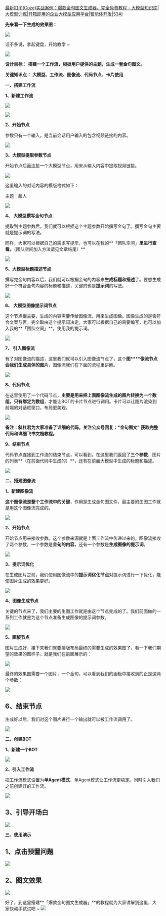 [最新扣子(Coze)实战案例：爆款金句图文生成器，完全免费教程 - 大模型知识库|大模型训练|开箱即用的企业大模型应用平台|智能体开发|53AI](https://temp53ai.uweb.net.cn/news/coze/2024101093651.html) 

 **先来看一下生成的效果图：** 

![](https://api.ibos.cn/v4/weapparticle/accesswximg?aid=90538&url=aHR0cHM6Ly9tbWJpei5xcGljLmNuL3N6X21tYml6X3BuZy95cnVxOVJpYndINDAwNjFia0dRQWliQ3VBaWJpYzlUeW5Da1dWSTNOb0xyaFdWNUlZaDRVa3NFNE9vbWduejJNQ2lhemRBWUZnM2N4eERCTFg0VWtQdmljbkdjZy82NDA/d3hfZm10PXBuZyZhbXA=;from=appmsg)

话不多说，拿起键盘，开始教学 ~

![](https://api.ibos.cn/v4/weapparticle/accesswximg?aid=90538&url=aHR0cHM6Ly9tbWJpei5xcGljLmNuL3N6X21tYml6X3BuZy95cnVxOVJpYndINDJtN2U4MGliWjBjM0d6YXRuTXZZV0pPcTJJbzNDYzBGQUJoUjZpYzU0b3hCOFN0N0ttUzVmbmx2NTJ6TFgwbEJnZUZzdW1vMHdseWRJQS82NDA/d3hfZm10PXBuZyZhbXA=;from=appmsg)

**设计目标：** **搭建一个工作流，根据用户提供的主题，生成一套金句图文。** 

**关键知识点：** **大模型、工作流、图像流、代码节点、卡片使用**

**一、搭建工作流**

********1、新建工作流********

![](https://api.ibos.cn/v4/weapparticle/accesswximg?aid=90538&url=aHR0cHM6Ly9tbWJpei5xcGljLmNuL3N6X21tYml6X3BuZy95cnVxOVJpYndINDFjSHU0dVgyNjN3NXUxQXV3WnI3T2JINldINXZyQkVrWWRCcmliWHpsUlVjeXhLYXJ1WlpRMm15V0M3Mko0SjdXNDV2ekFvcm42MmliQS82NDA/d3hfZm10PXBuZyZhbXA=;from=appmsg)

![](https://api.ibos.cn/v4/weapparticle/accesswximg?aid=90538&url=aHR0cHM6Ly9tbWJpei5xcGljLmNuL3N6X21tYml6X3BuZy95cnVxOVJpYndINDFjSHU0dVgyNjN3NXUxQXV3WnI3T2JWR1padmVLbGtZRkEwenI2ck90Y1E2RTdnWjFhYTRhaWF0VjNpYWlibDdpYzh6OUt6MFUyVmdwZmJnLzY0MD93eF9mbXQ9cG5nJmFtcA==;from=appmsg)

********2、开始节点********

参数只有一个输入，是当前会话用户输入的包含视频链接的内容。

![](https://api.ibos.cn/v4/weapparticle/accesswximg?aid=90538&url=aHR0cHM6Ly9tbWJpei5xcGljLmNuL3N6X21tYml6X3BuZy95cnVxOVJpYndINDFjSHU0dVgyNjN3NXUxQXV3WnI3T2J3MVBINGJHQ1RvTWI0VDJEaHFUQmpLN1hqOU9PNGJxd2liNExzbHNuQzBpY0xmNFljUWx6UURydy82NDA/d3hfZm10PXBuZyZhbXA=;from=appmsg)

**3、大模型****提取参数****节点**  

开始节点后面连接一个大模型节点，用来从输入内容中提取视频链接。

![](https://api.ibos.cn/v4/weapparticle/accesswximg?aid=90538&url=aHR0cHM6Ly9tbWJpei5xcGljLmNuL3N6X21tYml6X3BuZy95cnVxOVJpYndINDNHazU0WkZwb2liRUJSZVdyQmVURUpFY1ZmRmFWeVlWNDFOTDdTdWFIN2hQMG54SmN4TVI0b2RuYVFtRWRhUGljbEtpY1dDOGxid3VQQ0EvNjQwP3d4X2ZtdD1wbmc=)

这里输入的对话内容的模版格式如下：

主题：超人

![](https://api.ibos.cn/v4/weapparticle/accesswximg?aid=90538&url=aHR0cHM6Ly9tbWJpei5xcGljLmNuL3N6X21tYml6X3BuZy95cnVxOVJpYndINDFjSHU0dVgyNjN3NXUxQXV3WnI3T2JCVHZiRW1tT3VZVmRpYk81UXBpYnZhNnlYYTNWWnkxdUtFUlJaazNqaWJBdW0zaEJzQ0NLWWZGaHcvNjQwP3d4X2ZtdD1wbmcmYW1w;from=appmsg)

  

**4、 大模型****撰写金句****节点**

提取到主题参数后，我们就可以根据这个主题参数开始撰写金句了。撰写金句主要就是提示词的写法。  

同样，大家可以根据自己的需求写提示，也可以在我的**「团队空间」**里进行查看。**（团队空间加入方法请见文章结尾）**

![](https://api.ibos.cn/v4/weapparticle/accesswximg?aid=90538&url=aHR0cHM6Ly9tbWJpei5xcGljLmNuL3N6X21tYml6X3BuZy95cnVxOVJpYndINDFjSHU0dVgyNjN3NXUxQXV3WnI3T2JxREdpYWR1UWljb2FEcUxOaEJZakxYUFhGRU9ZZnlpYzBYdmVyZDZCTFJ1RnA5TkViOVNoOGV3MHcvNjQwP3d4X2ZtdD1wbmcmYW1w;from=appmsg)

**5、大模型****标题描述****节点**

撰写完金句内容以后，我们就可以根据金句的内容来**生成标题和描述**了。要想生成好一个符合金句内容的标题和描述，关键的也是**提示词**的写法。

![](https://api.ibos.cn/v4/weapparticle/accesswximg?aid=90538&url=aHR0cHM6Ly9tbWJpei5xcGljLmNuL3N6X21tYml6X3BuZy95cnVxOVJpYndINDFjSHU0dVgyNjN3NXUxQXV3WnI3T2I0YW0zSXR2dWljTEk3THBTbHRYVFRPZkQ1ckJ6SzRRemljUlZkaWJ2MXVqZFMyd28za1VpYThKZVZ3LzY0MD93eF9mbXQ9cG5nJmFtcA==;from=appmsg)

**6、 大模型****图像提示词****节点**

这个节点很主要，生成的内容需要传给图像流，用来生成图像。图像生成的是否符合文案与否，完全取由这个提示词决定，大家可以根据自己的需要编写，也可以加入我的**「团队空间」**，使用我的提示词。

![](https://api.ibos.cn/v4/weapparticle/accesswximg?aid=90538&url=aHR0cHM6Ly9tbWJpei5xcGljLmNuL3N6X21tYml6X3BuZy95cnVxOVJpYndINDFjSHU0dVgyNjN3NXUxQXV3WnI3T2JaTVF2V2hMTTQwWHJ1eW1zSUFvSnFSRlRTTkg3TEpNWERLVk0yekhvbDN0YzhnR2VKclBnSmcvNjQwP3d4X2ZtdD1wbmcmYW1w;from=appmsg)

**7、 引入图像流**

有了对图像流的描述，这里我们就可以引入图像流节点了，这个**图****像流节点会我们生成具体的图片**，图像流我们在下面的流程里讲解。

![](https://api.ibos.cn/v4/weapparticle/accesswximg?aid=90538&url=aHR0cHM6Ly9tbWJpei5xcGljLmNuL3N6X21tYml6X3BuZy95cnVxOVJpYndINDFjSHU0dVgyNjN3NXUxQXV3WnI3T2JpYmJRbThlVWdZNFRUMU1PS1V5dGRna3dSdDBrT3RvVnNacjl0TGZNOUNqTWp6MGxWQ2ZtU0Z3LzY0MD93eF9mbXQ9cG5nJmFtcA==;from=appmsg)

**8、代码节点**

在这里使用了一个代码节点，**主要是用来把上面图像流生成的图片转换为一个数组，只有绑定为数组**，才能让BOT的卡片节点进行调用。卡片可以让图片渲染到前端的对话框窗口，布局更美观。

![](https://api.ibos.cn/v4/weapparticle/accesswximg?aid=90538&url=aHR0cHM6Ly9tbWJpei5xcGljLmNuL3N6X21tYml6X3BuZy95cnVxOVJpYndINDNHazU0WkZwb2liRUJSZVdyQmVURUpFTTR5Uk1ET0VaNlNSUkFGRzdKWEZCOEdHS3BKYk5tam5iaWJxaWNSOGh1WFlQV0E2TVNCcHdsTFEvNjQwP3d4X2ZtdD1wbmc=)

**备注：斜杠君为大家准备了详细的代码，关注公众号回复："金句图文" 获取完整代码和详细飞书文档教程。** 

**9、结束节点**

代码节点连接到工作流的结束节点，可以看到，在这里我们返回了**三个参数**，图片的列表**（在前面代码中生成的）**，还有在前面大模型中生成的标题和描述。

![](https://api.ibos.cn/v4/weapparticle/accesswximg?aid=90538&url=aHR0cHM6Ly9tbWJpei5xcGljLmNuL3N6X21tYml6X3BuZy95cnVxOVJpYndINDFjSHU0dVgyNjN3NXUxQXV3WnI3T2JXRlIxTFlpY0VuT29aUGliSHdIdmRjbWhVaE5mWERQdWdUdUVLZnpEZUNxWjZzTXh6eDNQZGdlZy82NDA/d3hfZm10PXBuZyZhbXA=;from=appmsg)

**二、搭建图像流**

**1、新建图像流**

**这个图像流是整个工作流中的关键**，作用是生成金句图文件，最主要的生图工作就是用这个图像流完成的。

![](https://api.ibos.cn/v4/weapparticle/accesswximg?aid=90538&url=aHR0cHM6Ly9tbWJpei5xcGljLmNuL3N6X21tYml6X3BuZy95cnVxOVJpYndINDFjSHU0dVgyNjN3NXUxQXV3WnI3T2JKaDdHMjU5WUkyQjhQYnVjQTRZUmliU3dxcXJpYWlhbzhIRkYwcnRDRm9iaFNzMFhrVzdnN3U1c0EvNjQwP3d4X2ZtdD1wbmcmYW1w;from=appmsg)

******2、开始节点******

开始节点用来接收参数。这个参数来源就是上面工作流中传递过来的。图像流接收了两个参数，一个参数是**金句的内容**，还有一个参数是**生成图像的提示词**。

![](https://api.ibos.cn/v4/weapparticle/accesswximg?aid=90538&url=aHR0cHM6Ly9tbWJpei5xcGljLmNuL3N6X21tYml6X3BuZy95cnVxOVJpYndINDFjSHU0dVgyNjN3NXUxQXV3WnI3T2J4TlFtUjV3VWNlS0xacVhjWGdXczFjSTh3RVBldVRQdFZ1MmFIYk1tUnlGZzNVY1Y3UTl6REEvNjQwP3d4X2ZtdD1wbmcmYW1w;from=appmsg)

**********3、提示词优化**********

在生成图片之前，我们使用图像流中的**提示词优化节点**对提示词进行一下优化，能使图片生成的效果更好。

![](https://api.ibos.cn/v4/weapparticle/accesswximg?aid=90538&url=aHR0cHM6Ly9tbWJpei5xcGljLmNuL3N6X21tYml6X3BuZy95cnVxOVJpYndINDFjSHU0dVgyNjN3NXUxQXV3WnI3T2JOaWExaWFEVnRQZVJJWlNYNDZBNGlhdkxlamRiaWFyNzY2QlB2VlhlOWRBeUJscnZuNDNQdjcxZk9nLzY0MD93eF9mbXQ9cG5nJmFtcA==;from=appmsg)

******4、图像生成节点******

关键的节点来了，我们主要的生图工作就是由这个节点完成的了。我们前面做的一系列工作就是为这个节点准备生成图像的提示词参数。

![](https://api.ibos.cn/v4/weapparticle/accesswximg?aid=90538&url=aHR0cHM6Ly9tbWJpei5xcGljLmNuL3N6X21tYml6X3BuZy95cnVxOVJpYndINDFjSHU0dVgyNjN3NXUxQXV3WnI3T2JQc0tOSU81dUlwUDJxNDJLOFg4aDlZRExYanQ2bDF6UldmaWE5aWNNV3JlbnEwZkhaNk9USjFpYXcvNjQwP3d4X2ZtdD1wbmcmYW1w;from=appmsg)

**5、画板节点**

图片生成好，接下来我们就要排版布局最终的需要生成的效果图了，看一下我们期望的效果的图样子。就是我们在前面展示的：

![](https://api.ibos.cn/v4/weapparticle/accesswximg?aid=90538&url=aHR0cHM6Ly9tbWJpei5xcGljLmNuL3N6X21tYml6X3BuZy95cnVxOVJpYndINDFjSHU0dVgyNjN3NXUxQXV3WnI3T2JTeVJNV1JqWlNuOFRPa014TGJWU0RpYUdHNWJVQllVZzVYcFJ4NG9pYjE5N3Z0bUEzWG5FS1JjQS82NDA/d3hfZm10PXBuZyZhbXA=;from=appmsg)

最终的效果图需要一个图片，一个金句，可以看到我们的画板中接收到的正是这两个参数：

![](https://api.ibos.cn/v4/weapparticle/accesswximg?aid=90538&url=aHR0cHM6Ly9tbWJpei5xcGljLmNuL3N6X21tYml6X3BuZy95cnVxOVJpYndINDFjSHU0dVgyNjN3NXUxQXV3WnI3T2JXMXlPM0dvdUFxcDdkT2ljZWliR3VMN09hbzM2YjJvRmVISU02Qm1TU2ZVVmZza29hcHlabW9sZy82NDA/d3hfZm10PXBuZyZhbXA=;from=appmsg)

**6、结束节点**
----------

生成好以后，我们对这个图片进行一个输出就可以被工作流调用了。

![](https://api.ibos.cn/v4/weapparticle/accesswximg?aid=90538&url=aHR0cHM6Ly9tbWJpei5xcGljLmNuL3N6X21tYml6X3BuZy95cnVxOVJpYndINDFjSHU0dVgyNjN3NXUxQXV3WnI3T2JBNjg4SHQ3VGVWR0ZmUGdwN0toeG1HaWNteUVtbktUYjV0alBuaE1VMjVMV3FxZEhSQjFRVWJRLzY0MD93eF9mbXQ9cG5nJmFtcA==;from=appmsg)

****二、创建BOT****

**1、新建一个BOT**

![](https://api.ibos.cn/v4/weapparticle/accesswximg?aid=90538&url=aHR0cHM6Ly9tbWJpei5xcGljLmNuL3N6X21tYml6X3BuZy95cnVxOVJpYndINDFjSHU0dVgyNjN3NXUxQXV3WnI3T2JNRU5lNExjVHlWdWRHV3NNWnd5R1luNExXaWM5QWtSTU5YaWM4S1pST2J0WEZVQ1JlMXF1VTRuQS82NDA/d3hfZm10PXBuZyZhbXA=;from=appmsg)

**2、引入工作流**

把工作流模式设置为**单Agent模式**，单Agent模式让工作流更稳定。同时引入我们之前创建好的工作流。

![](https://api.ibos.cn/v4/weapparticle/accesswximg?aid=90538&url=aHR0cHM6Ly9tbWJpei5xcGljLmNuL3N6X21tYml6X3BuZy95cnVxOVJpYndINDFjSHU0dVgyNjN3NXUxQXV3WnI3T2J6SXhyelB5Mmlid1JDd29xQ2w5aWNkUGNHYVIzZU53eHpjOWZoOUFOWWxiV081QTFGdmdpY1NtMWcvNjQwP3d4X2ZtdD1wbmcmYW1w;from=appmsg)

**3、引导开场白**
-----------

![](https://api.ibos.cn/v4/weapparticle/accesswximg?aid=90538&url=aHR0cHM6Ly9tbWJpei5xcGljLmNuL3N6X21tYml6X3BuZy95cnVxOVJpYndINDFjSHU0dVgyNjN3NXUxQXV3WnI3T2JSNWR3dXRYVVpJTElNak1FQTJkelJuNFJwSmZpYWxGaWM2WFpsdmdFRzlIUTl6OVNGWmFScGlidmcvNjQwP3d4X2ZtdD1wbmcmYW1w;from=appmsg)

**三、使用演示**

**1、点击预置问题**
------------

![](https://api.ibos.cn/v4/weapparticle/accesswximg?aid=90538&url=aHR0cHM6Ly9tbWJpei5xcGljLmNuL3N6X21tYml6X3BuZy95cnVxOVJpYndINDFjSHU0dVgyNjN3NXUxQXV3WnI3T2I5ck1VV082clRoSThjSUNualRrY0ZKODBJRlhnMDhMZGtmTURldWNEZWRtdEJYbkJoQ256UHcvNjQwP3d4X2ZtdD1wbmcmYW1w;from=appmsg)

**2、图文效果**
----------

![](https://api.ibos.cn/v4/weapparticle/accesswximg?aid=90538&url=aHR0cHM6Ly9tbWJpei5xcGljLmNuL3N6X21tYml6X3BuZy95cnVxOVJpYndINDFjSHU0dVgyNjN3NXUxQXV3WnI3T2JFR1RTa0J2dHQwa1NUSEtucDliSTBvbEtrTTJvc3hWQ2FCczNPeXlCdVphanV4Smc2YjlSelEvNjQwP3d4X2ZtdD1wbmcmYW1w;from=appmsg)

好了，到这里搭建**「爆款金句图文生成器」**的教程就为大家讲解到这里，大家快动手试试吧 ~ ![](https://res.wx.qq.com/t/wx_fed/we-emoji/res/v1.3.10/assets/newemoji/Addoil.png)